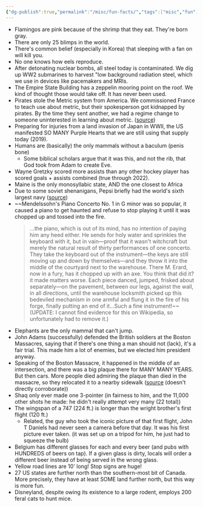 ```yaml
---
{"dg-publish":true,"permalink":"/misc/fun-facts/","tags":["misc","fun"],"noteIcon":1}
---
```



* Flamingos are pink because of the shrimp that they eat. They're born gray.
* There are only 25 blimps in the world.
* There's common belief (especially in Korea) that sleeping with a fan on will kill you.
* No one knows how eels reproduce.
* After detonating nuclear bombs, all steel today is contaminated. We dig up WW2 submarines to harvest "low background radiation steel, which we use in devices like pacemakers and MRIs.
* The Empire State Building has a zeppelin mooring point on the roof. We kind of thought those would take off. It has never been used.
* Pirates stole the Metric system from America. We commissioned France to teach use about metric, but their spokesperson got kidnapped by pirates. By the time they sent another, we had a regime change to someone uninterested in learning about metric. ([source](https://www.npr.org/sections/thetwo-way/2017/12/28/574044232/how-pirates-of-the-caribbean-hijacked-americas-metric-system))
* Preparing for injuries from a land invasion of Japan in WWII, the US manifested SO MANY Purple Hearts that we are still using that supply today (2019).
* Humans are (basically) the only mammals without a baculum (penis bone)
	* Some biblical scholars argue that it was this, and not the rib, that God took from Adam to create Eve.
* Wayne Gretzky scored more assists than any other hockey player has scored goals + assists combined (true through 2022).
* Maine is the only monosyllabic state, AND the one closest to Africa
* Due to some soviet shenanigans, Pepsi briefly had the world's sixth largest navy ([source](https://www.sandboxx.us/blog/pepsi-navy-when-the-soviets-traded-warships-for-soft-drinks/))
* ~~Mendelssohn's Piano Concerto No. 1 in G minor was so popular, it caused a piano to get haunted and refuse to stop playing it until it was chopped up and tossed into the fire.
	 > ...the piano, which is out of its mind, has no intention of paying him any heed either. He sends for holy water and sprinkles the keyboard with it, but in vain—proof that it wasn't witchcraft but merely the natural result of thirty performances of one concerto. They take the keyboard out of the instrument—the keys are still moving up and down by themselves—and they throw it into the middle of the courtyard next to the warehouse. There M. Erard, now in a fury, has it chopped up with an axe. You think that did it? it made matters worse. Each piece danced, jumped, frisked about separately—on the pavement, between our legs, against the wall, in all directions, until the warehouse locksmith picked up this bedeviled mechanism in one armful and flung it in the fire of his forge, finally putting an end of it...Such a fine instrument!~~
	 > (UPDATE: I cannot find evidence for this on Wikipedia, so unfortunately had to remove it.)
* Elephants are the only mammal that can't jump.
* John Adams (successfully) defended the British soldiers at the Boston Massacres, saying that if there's one thing a man should not (lack), it's a fair trial. This made him a lot of enemies, but we elected him president anyway.
* Speaking of the Boston Massacre, it happened in the middle of an intersection, and there was a big plaque there for MANY MANY YEARS. But then cars. More people died admiring the plaque than died in the massacre, so they relocated it to a nearby sidewalk ([source](http://archive.boston.com/news/local/massachusetts/articles/2011/10/08/boston_massacre_monument_moved_again/) (doesn't directly corroborate))
* Shaq only ever made one 3-pointer (in fairness to him, and the 11,000 other shots he made: he didn't really attempt very many (22 total))
* The wingspan of a 747 (224 ft.) is longer than the wright brother's first flight (120 ft.)
	* Related, the guy who took the iconic picture of that first flight, John T Daniels had never seen a camera before that day. It was his first picture ever taken. (it was set up on a tripod for him, he just had to squeeze the bulb)
* Belgium has different glasses for each and every beer (and pubs with HUNDREDS of beers on tap). If a given glass is dirty, locals will order a different beer instead of being served in the wrong glass.
* Yellow road lines are 10' long! Stop signs are huge!
* 27 US states are further north than the southern-most bit of Canada. More precisely, they have at least SOME land further north, but this way is more fun.
* Disneyland, despite owing its existence to a large rodent, employs 200 feral cats to hunt mice.
